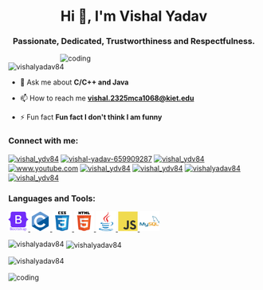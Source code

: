 <h1 align="center">Hi 👋, I'm Vishal Yadav</h1>
<h3 align="center">Passionate, Dedicated, Trustworthiness and Respectfulness.</h3>

<img align="right" alt="coding" width="400" src="https://camo.githubusercontent.com/7a7e450bb65ab617e6acd38db1b3b50fdd0da3a26d9f8fcda23713f0416f5b2a/68747470733a2f2f67696666696c65732e616c706861636f646572732e636f6d2f3230392f3230393636312e676966">


<p align="left"> <img src="https://komarev.com/ghpvc/?username=vishalyadav84&label=Profile%20views&color=0e75b6&style=flat" alt="vishalyadav84" /> </p>

- 💬 Ask me about **C/C++ and Java**

- 📫 How to reach me **vishal.2325mca1068@kiet.edu**

- ⚡ Fun fact **Fun fact I don't think I am funny**

<h3 align="left">Connect with me:</h3>
<p align="left">
<a href="https://twitter.com/vishal_ydv84" target="blank"><img align="center" src="https://raw.githubusercontent.com/rahuldkjain/github-profile-readme-generator/master/src/images/icons/Social/twitter.svg" alt="vishal_ydv84" height="30" width="40" /></a>
<a href="https://linkedin.com/in/vishal-yadav-659909287" target="blank"><img align="center" src="https://raw.githubusercontent.com/rahuldkjain/github-profile-readme-generator/master/src/images/icons/Social/linked-in-alt.svg" alt="vishal-yadav-659909287" height="30" width="40" /></a>
<a href="https://instagram.com/vishal_ydv84" target="blank"><img align="center" src="https://raw.githubusercontent.com/rahuldkjain/github-profile-readme-generator/master/src/images/icons/Social/instagram.svg" alt="vishal_ydv84" height="30" width="40" /></a>
<a href="https://www.youtube.com/c/www.youtube.com" target="blank"><img align="center" src="https://raw.githubusercontent.com/rahuldkjain/github-profile-readme-generator/master/src/images/icons/Social/youtube.svg" alt="www.youtube.com" height="30" width="40" /></a>
<a href="https://www.hackerrank.com/vishal_ydv84" target="blank"><img align="center" src="https://raw.githubusercontent.com/rahuldkjain/github-profile-readme-generator/master/src/images/icons/Social/hackerrank.svg" alt="vishal_ydv84" height="30" width="40" /></a>
<a href="https://www.leetcode.com/vishal_ydv84" target="blank"><img align="center" src="https://raw.githubusercontent.com/rahuldkjain/github-profile-readme-generator/master/src/images/icons/Social/leet-code.svg" alt="vishal_ydv84" height="30" width="40" /></a>
<a href="https://auth.geeksforgeeks.org/user/vishalyadav84" target="blank"><img align="center" src="https://raw.githubusercontent.com/rahuldkjain/github-profile-readme-generator/master/src/images/icons/Social/geeks-for-geeks.svg" alt="vishalyadav84" height="30" width="40" /></a>
<a href="https://discord.gg/vishal_ydv84" target="blank"><img align="center" src="https://raw.githubusercontent.com/rahuldkjain/github-profile-readme-generator/master/src/images/icons/Social/discord.svg" alt="vishal_ydv84" height="30" width="40" /></a>
</p>

<h3 align="left">Languages and Tools:</h3>
<p align="left"> <a href="https://getbootstrap.com" target="_blank" rel="noreferrer"> <img src="https://raw.githubusercontent.com/devicons/devicon/master/icons/bootstrap/bootstrap-plain-wordmark.svg" alt="bootstrap" width="40" height="40"/> </a> <a href="https://www.cprogramming.com/" target="_blank" rel="noreferrer"> <img src="https://raw.githubusercontent.com/devicons/devicon/master/icons/c/c-original.svg" alt="c" width="40" height="40"/> </a> <a href="https://www.w3schools.com/css/" target="_blank" rel="noreferrer"> <img src="https://raw.githubusercontent.com/devicons/devicon/master/icons/css3/css3-original-wordmark.svg" alt="css3" width="40" height="40"/> </a> <a href="https://www.w3.org/html/" target="_blank" rel="noreferrer"> <img src="https://raw.githubusercontent.com/devicons/devicon/master/icons/html5/html5-original-wordmark.svg" alt="html5" width="40" height="40"/> </a> <a href="https://www.java.com" target="_blank" rel="noreferrer"> <img src="https://raw.githubusercontent.com/devicons/devicon/master/icons/java/java-original.svg" alt="java" width="40" height="40"/> </a> <a href="https://developer.mozilla.org/en-US/docs/Web/JavaScript" target="_blank" rel="noreferrer"> <img src="https://raw.githubusercontent.com/devicons/devicon/master/icons/javascript/javascript-original.svg" alt="javascript" width="40" height="40"/> </a> <a href="https://www.mysql.com/" target="_blank" rel="noreferrer"> <img src="https://raw.githubusercontent.com/devicons/devicon/master/icons/mysql/mysql-original-wordmark.svg" alt="mysql" width="40" height="40"/> </a> </p>

<p><img align="left" src="https://github-readme-stats.vercel.app/api/top-langs?username=vishalyadav84&show_icons=true&locale=en&layout=compact" alt="vishalyadav84" /></p>

<p>&nbsp;<img align="center" src="https://github-readme-stats.vercel.app/api?username=vishalyadav84&show_icons=true&locale=en" alt="vishalyadav84" /></p>

<p><img align="center" src="https://github-readme-streak-stats.herokuapp.com/?user=vishalyadav84&" alt="vishalyadav84" /></p>

<img align="center" alt="coding" width="400" src="https://camo.githubusercontent.com/ec4ccaa3a43b7eeb7a0c91455501e565964d2f81fea050b81b60b97f9ad88952/68747470733a2f2f626c6f672e736369656e63656d757365756d2e6f72672e756b2f77702d636f6e74656e742f75706c6f6164732f323031392f30372f67697068792d322e676966">


